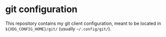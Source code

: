 # git configuration

This repository contains my git client configuration, meant to be located in `${XDG_CONFIG_HOME}/git/` (usually `~/.config/git/`).
